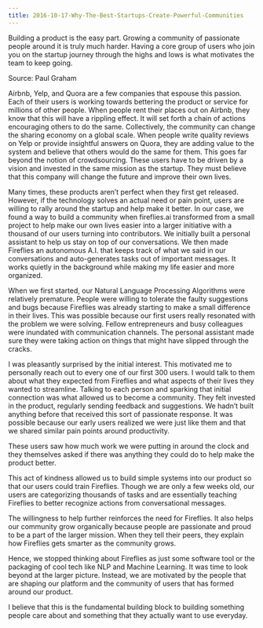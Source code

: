 ```yaml
---
title: 2016-10-17-Why-The-Best-Startups-Create-Powerful-Communities
---
```


Building a product is the easy part. Growing a community of passionate people around it is truly much harder. Having a core group of users who join you on the startup journey through the highs and lows is what motivates the team to keep going.

Source: Paul Graham

Airbnb, Yelp, and Quora are a few companies that espouse this passion. Each of their users is working towards bettering the product or service for millions of other people. When people rent their places out on Airbnb, they know that this will have a rippling effect. It will set forth a chain of actions encouraging others to do the same. Collectively, the community can change the sharing economy on a global scale. When people write quality reviews on Yelp or provide insightful answers on Quora, they are adding value to the system and believe that others would do the same for them. This goes far beyond the notion of crowdsourcing.
These users have to be driven by a vision and invested in the same mission as the startup.
They must believe that this company will change the future and improve their own lives.

Many times, these products aren’t perfect when they first get released. However, if the technology solves an actual need or pain point, users are willing to rally around the startup and help make it better.
In our case, we found a way to build a community when fireflies.ai transformed from a small project to help make our own lives easier into a larger initiative with a thousand of our users turning into contributors. We initially built a personal assistant to help us stay on top of our conversations. We then made Fireflies an autonomous A.I. that keeps track of what we said in our conversations and auto-generates tasks out of important messages. It works quietly in the background while making my life easier and more organized.

When we first started, our Natural Language Processing Algorithms were relatively premature. People were willing to tolerate the faulty suggestions and bugs because Fireflies was already starting to make a small difference in their lives. This was possible because our first users really resonated with the problem we were solving. Fellow entrepreneurs and busy colleagues were inundated with communication channels. The personal assistant made sure they were taking action on things that might have slipped through the cracks.

I was pleasantly surprised by the initial interest. This motivated me to personally reach out to every one of our first 300 users. I would talk to them about what they expected from Fireflies and what aspects of their lives they wanted to streamline. Talking to each person and sparking that initial connection was what allowed us to become a community. They felt invested in the product, regularly sending feedback and suggestions. We hadn’t built anything before that received this sort of passionate response. It was possible because our early users realized we were just like them and that we shared similar pain points around productivity.

These users saw how much work we were putting in around the clock and they themselves asked if there was 
anything they could do to help make the product better.

This act of kindness allowed us to build simple systems into our product so that our users could train Fireflies. Though we are only a few weeks old, our users are categorizing thousands of tasks and are essentially teaching Fireflies to better recognize actions from conversational messages.

The willingness to help further reinforces the need for Fireflies. It also helps our community grow organically because people are passionate and proud to be a part of the larger mission. When they tell their peers, they explain how Fireflies gets smarter as the community grows.

Hence, we stopped thinking about Fireflies as just some software tool or the packaging of cool tech like NLP and Machine Learning. It was time to look beyond at the larger picture.
Instead, we are motivated by the people that are shaping our platform and the community of users that has formed around our product.

I believe that this is the fundamental building block to building something people care about and something that they actually want to use everyday.

